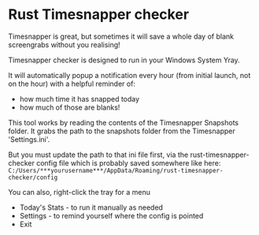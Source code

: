 # Rust Timesnapper checker

Timesnapper is great, but sometimes it will save a whole day of blank screengrabs without you realising!

Timesnapper checker is designed to run in your Windows System Yray.

It will automatically popup a notification every hour (from initial launch, not on the hour) with a helpful reminder of:

-   how much time it has snapped today
-   how much of those are blanks!

This tool works by reading the contents of the Timesnapper Snapshots folder.
It grabs the path to the snapshots folder from the Timesnapper 'Settings.ini'.

But you must update the path to that ini file first, via the rust-timesnapper-checker config file which is probably saved somewhere like here:<br>
`C:/Users/***yourusername***/AppData/Roaming/rust-timesnapper-checker/config`

You can also, right-click the tray for a menu

-   Today's Stats - to run it manually as needed
-   Settings - to remind yourself where the config is pointed
-   Exit
